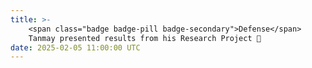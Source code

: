 ```yaml
---
title: >-
    <span class="badge badge-pill badge-secondary">Defense</span>
    Tanmay presented results from his Research Project 🥂
date: 2025-02-05 11:00:00 UTC
---
```


